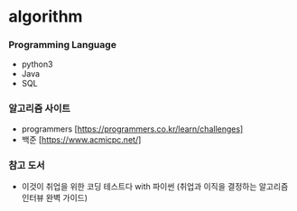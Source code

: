 # algorithm

### Programming Language
- python3
- Java
- SQL

### 알고리즘 사이트
- programmers [https://programmers.co.kr/learn/challenges]
- 백준 [https://www.acmicpc.net/]

### 참고 도서
- 이것이 취업을 위한 코딩 테스트다 with 파이썬 (취업과 이직을 결정하는 알고리즘 인터뷰 완벽 가이드)
